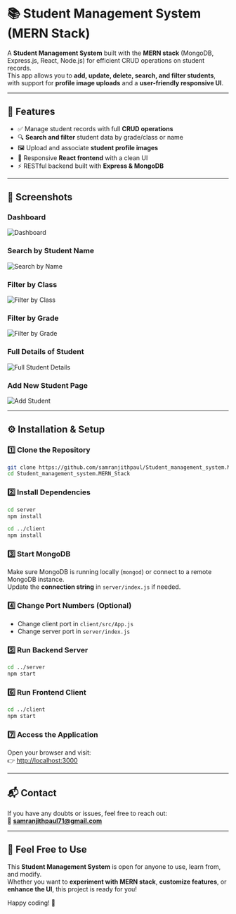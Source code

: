 # 📚 Student Management System (MERN Stack)

A **Student Management System** built with the **MERN stack** (MongoDB, Express.js, React, Node.js) for efficient CRUD operations on student records.  
This app allows you to **add, update, delete, search, and filter students**, with support for **profile image uploads** and a **user-friendly responsive UI**.

---

## 🚀 Features
- ✅ Manage student records with full **CRUD operations**  
- 🔍 **Search and filter** student data by grade/class or name  
- 🖼️ Upload and associate **student profile images**  
- 📱 Responsive **React frontend** with a clean UI  
- ⚡ RESTful backend built with **Express & MongoDB**  

---

## 📸 Screenshots

### Dashboard
![Dashboard](https://github.com/samranjithpaul/student-management-system-MERN/raw/main/client/src/images/Screenshot%202025-09-27%20at%203.09.23%E2%80%AFPM.png)

### Search by Student Name
![Search by Name](https://github.com/samranjithpaul/student-management-system-MERN/raw/main/client/src/images/Screenshot%202025-09-27%20at%203.25.29%E2%80%AFPM.png)

### Filter by Class
![Filter by Class](https://github.com/samranjithpaul/student-management-system-MERN/raw/main/client/src/images/Screenshot%202025-09-27%20at%203.06.53%E2%80%AFPM.png)

### Filter by Grade
![Filter by Grade](https://github.com/samranjithpaul/student-management-system-MERN/raw/main/client/src/images/Screenshot%202025-09-27%20at%203.07.22%E2%80%AFPM.png)

### Full Details of Student
![Full Student Details](https://github.com/samranjithpaul/student-management-system-MERN/raw/main/client/src/images/Screenshot%202025-09-27%20at%203.07.45%E2%80%AFPM.png)

### Add New Student Page
![Add Student](https://github.com/samranjithpaul/student-management-system-MERN/raw/main/client/src/images/Screenshot%202025-09-27%20at%203.08.39%E2%80%AFPM.png)

---

## ⚙️ Installation & Setup

### 1️⃣ Clone the Repository
```bash
git clone https://github.com/samranjithpaul/Student_management_system.MERN_Stack.git
cd Student_management_system.MERN_Stack
```

### 2️⃣ Install Dependencies
```bash
cd server
npm install

cd ../client
npm install
```

### 3️⃣ Start MongoDB
Make sure MongoDB is running locally (`mongod`) or connect to a remote MongoDB instance.  
Update the **connection string** in `server/index.js` if needed.  

### 4️⃣ Change Port Numbers (Optional)
- Change client port in `client/src/App.js`  
- Change server port in `server/index.js`  

### 5️⃣ Run Backend Server
```bash
cd ../server
npm start
```

### 6️⃣ Run Frontend Client
```bash
cd ../client
npm start
```

### 7️⃣ Access the Application
Open your browser and visit:  
👉 [http://localhost:3000](http://localhost:3000)  

---

## 📬 Contact
If you have any doubts or issues, feel free to reach out:  
📧 **samranjithpaul71@gmail.com**

---

## 🎉 Feel Free to Use

This **Student Management System** is open for anyone to use, learn from, and modify.  
Whether you want to **experiment with MERN stack**, **customize features**, or **enhance the UI**, this project is ready for you!  

Happy coding! 🚀

